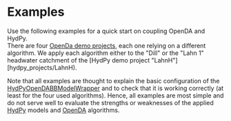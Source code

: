 
# Examples

Use the following examples for a quick start on coupling OpenDA and HydPy.  
There are four [OpenDa demo projects](openda_projects), each one relying on
a different algorithm.  We apply each algorithm either to the "Dill" or 
the "Lahn 1" headwater catchment of the 
[HydPy demo project "LahnH"][hydpy_projects/LahnH).

Note that all examples are thought to explain the basic configuration 
of the [HydPyOpenDABBModelWrapper](../extensions/HydPyOpenDABBModelWrapper) 
and to check that it is working correctly (at least for the four used 
algorithms).  Hence, all examples are most simple and do not serve well 
to evaluate the strengths or weaknesses of the applied 
[HydPy](https://github.com/hydpy-dev/hydpy) models and 
[OpenDA](http://openda.org/) algorithms.
